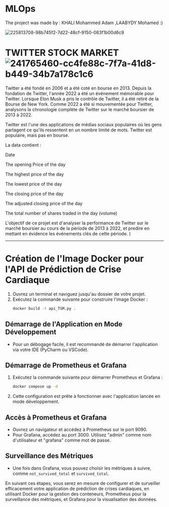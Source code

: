 
# MLOps

The project was made by : KHALI Mohammed Adam ,LAABYDY Mohamed :)

![225813708-98b745f2-7d22-48cf-9150-083f1b00d6c9](https://github.com/Adamkhali0/TP-TDLOG/assets/118823327/2b4d03ca-0eb6-4e42-8f5b-d188fa1f5bdd)
# TWITTER STOCK MARKET ![241765460-cc4fe88c-7f7a-41d8-b449-34b7a178c1c6](https://github.com/Adamkhali0/TP-TDLOG/assets/118823327/422c48e3-cc6c-4229-a29f-5ccdcfcbb916)

Twitter a été fondé en 2006 et a été coté en bourse en 2013. Depuis la fondation de Twitter, l'année 2022 a été un événement mémorable pour Twitter. Lorsque Elon Musk a pris le contrôle de Twitter, il a été retiré de la Bourse de New York. Comme 2022 a été si mouvementée pour Twitter, analysons la chronologie complète de Twitter sur le marché boursier de 2013 à 2022.

Twitter est l'une des applications de médias sociaux populaires où les gens partagent ce qu'ils ressentent en un nombre limité de mots. Twitter est populaire, mais pas en bourse.

La data contient :

  Date

  The opening Price of the day

  The highest price of the day

  The lowest price of the day

  The closing price of the day

  The adjusted closing price of the day

  The total number of shares traded in the day (volume)
  
L'objectif de ce projet est d'analyser la performance de Twitter sur le marché boursier au cours de la période de 2013 à 2022, et predire en mettant en évidence les événements clés de cette période.
)

--------------------------------------------------------------------------------------------------------------------------------------------------------------------

# Création de l'Image Docker pour l'API de Prédiction de Crise Cardiaque

1. Ouvrez un terminal et naviguez jusqu'au dossier de votre projet.
2. Exécutez la commande suivante pour construire l'image Docker :
    ```bash
    docker build -t api_TSM.py .
    ```

## Démarrage de l'Application en Mode Développement

- Pour un débogage facile, il est recommandé de démarrer l'application via votre IDE (PyCharm ou VSCode).

## Démarrage de Prometheus et Grafana

1. Exécutez la commande suivante pour démarrer Prometheus et Grafana :
    ```bash
    docker compose up -d
    ```

2. Cette configuration est prête à fonctionner avec l'application lancée en mode développement.

## Accès à Prometheus et Grafana

- Ouvrez un navigateur et accédez à Prometheus sur le port 9090.
- Pour Grafana, accédez au port 3000. Utilisez "admin" comme nom d'utilisateur et "grafana" comme mot de passe.

## Surveillance des Métriques

- Une fois dans Grafana, vous pouvez choisir les métriques à suivre, comme `not_survived_total` et `survived_total`.

En suivant ces étapes, vous serez en mesure de configurer et de surveiller efficacement votre application de prédiction de crises cardiaques, en utilisant Docker pour la gestion des conteneurs, Prometheus pour la surveillance des métriques, et Grafana pour la visualisation des données.

